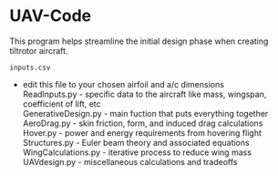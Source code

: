 # UAV-Code

This program helps streamline the initial design phase when creating tiltrotor aircraft.
```
inputs.csv
```
- edit this file to your chosen airfoil and a/c dimensions\
ReadInputs.py - specific data to the aircraft like mass, wingspan, coefficient of lift, etc\
GenerativeDesign.py - main fuction that puts everything together\
AeroDrag.py - skin friction, form, and induced drag calculations\
Hover.py - power and energy requirements from hovering flight\
Structures.py - Euler beam theory and associated equations\
WingCalculations.py - iterative process to reduce wing mass\
UAVdesign.py - miscellaneous calculations and tradeoffs
